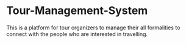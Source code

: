# Tour-Management-System
This is a platform for tour organizers to manage their all formalities to connect with the people who are interested in travelling.
